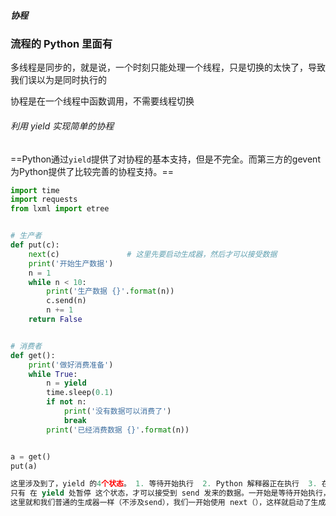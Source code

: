 ##### 协程

### 流程的 Python 里面有

多线程是同步的，就是说，一个时刻只能处理一个线程，只是切换的太快了，导致我们误以为是同时执行的

协程是在一个线程中函数调用，不需要线程切换

###### 利用 yield 实现简单的协程

==Python通过`yield`提供了对协程的基本支持，但是不完全。而第三方的gevent为Python提供了比较完善的协程支持。==

```python
import time
import requests
from lxml import etree


# 生产者
def put(c):
    next(c)               # 这里先要启动生成器，然后才可以接受数据
    print('开始生产数据')
    n = 1
    while n < 10:
        print('生产数据 {}'.format(n))
        c.send(n)
        n += 1
    return False


# 消费者
def get():
    print('做好消费准备')
    while True:
        n = yield
        time.sleep(0.1)
        if not n:
            print('没有数据可以消费了')
            break
        print('已经消费数据 {}'.format(n))


a = get()
put(a)

```

```python
这里涉及到了，yield 的4个状态。 1. 等待开始执行  2. Python 解释器正在执行  3. 在 yield 处暂停   4. 执行结束。 
只有 在 yield 处暂停 这个状态，才可以接受到 send 发来的数据。一开始是等待开始执行，这个时候，你用 send 是无法发送数据的（None 除外）。所以实际上，是第二send开始，才是我们发送的真实数据。
这里就和我们普通的生成器一样（不涉及send），我们一开始使用 next（），这样就启动了生成器，然后就到了 在 yield 处暂停这个状态，到了这个状态，yield data 返回的数据，我们也正好接收到了。而且只有在这个暂停的状态，才可以接受来自 send 的数据。（最开始的 send(None) 只是为了，让生成器执行到 yield 处暂停的这个状态。）

```

